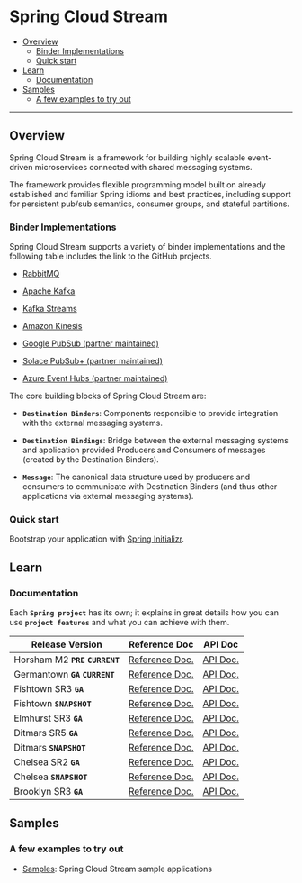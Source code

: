 # Spring Cloud Stream

+ [Overview](#overview)
    + [Binder Implementations](#binder-implementations)
    + [Quick start](#quick-start)
+ [Learn](#learn)
    + [Documentation](#documentation)
+ [Samples](#samples)
    + [A few examples to try out](#a-few-examples-to-try-out)

----------------------------------------------------------------------------------------------------

## Overview

Spring Cloud Stream is a framework for building highly scalable event-driven microservices connected with shared messaging systems.

The framework provides flexible programming model built on already established and familiar Spring idioms and best practices, including support for persistent pub/sub semantics, consumer groups, and stateful partitions.

### Binder Implementations

Spring Cloud Stream supports a variety of binder implementations and the following table includes the link to the GitHub projects.

+ [RabbitMQ](https://github.com/spring-cloud/spring-cloud-stream-binder-rabbit)

+ [Apache Kafka](https://github.com/spring-cloud/spring-cloud-stream-binder-kafka)

+ [Kafka Streams](https://github.com/spring-cloud/spring-cloud-stream-binder-kafka/tree/master/spring-cloud-stream-binder-kafka-streams)

+ [Amazon Kinesis](https://github.com/spring-cloud/spring-cloud-stream-binder-aws-kinesis)

+ [Google PubSub (partner maintained)](https://github.com/spring-cloud/spring-cloud-gcp/tree/master/spring-cloud-gcp-pubsub-stream-binder)

+ [Solace PubSub+ (partner maintained)](https://github.com/SolaceProducts/spring-cloud-stream-binder-solace)

+ [Azure Event Hubs (partner maintained)](https://github.com/microsoft/spring-cloud-azure/tree/master/spring-cloud-azure-stream-binder/spring-cloud-azure-eventhubs-stream-binder)

The core building blocks of Spring Cloud Stream are:

+ **`Destination Binders`**:
  Components responsible to provide integration with the external messaging systems.

+ **`Destination Bindings`**:
  Bridge between the external messaging systems and application provided Producers and Consumers of messages (created by the Destination Binders).

+ **`Message`**:
  The canonical data structure used by producers and consumers to communicate with Destination Binders (and thus other applications via external messaging systems).

### Quick start

Bootstrap your application with [Spring Initializr](https://start.spring.io/).

## Learn

### Documentation

Each **`Spring project`** has its own; it explains in great details how you can use **`project features`** and what you can achieve with them.

 Release Version                      | Reference Doc                                                                                                            | API Doc
--------------------------------------|--------------------------------------------------------------------------------------------------------------------------|-----------------------------------------------------------------------------------------------------
 Horsham M2 **`PRE`** **`CURRENT`**   | [Reference Doc.](https://cloud.spring.io/spring-cloud-static/spring-cloud-stream/3.0.0.M2/home.html)                     | [API Doc.](https://cloud.spring.io/spring-cloud-static/spring-cloud-stream/3.0.0.M2/home.html)
 Germantown **`GA`** **`CURRENT`**    | [Reference Doc.](https://cloud.spring.io/spring-cloud-static/spring-cloud-stream/2.2.0.RELEASE/home.html)                | [API Doc.](https://cloud.spring.io/spring-cloud-static/spring-cloud-stream/2.2.0.RELEASE/home.html)
 Fishtown SR3 **`GA`**                | [Reference Doc.](https://cloud.spring.io/spring-cloud-static/spring-cloud-stream/2.1.3.RELEASE/)                         | [API Doc.](https://cloud.spring.io/spring-cloud-static/spring-cloud-stream/2.1.3.RELEASE)
 Fishtown **`SNAPSHOT`**              | [Reference Doc.](https://docs.spring.io/spring-cloud-stream/docs/Fishtown.BUILD-SNAPSHOT/reference/htmlsingle/)          | [API Doc.](https://docs.spring.io/spring-cloud-stream/docs/Fishtown.BUILD-SNAPSHOT/api/)
 Elmhurst SR3 **`GA`**                | [Reference Doc.](https://docs.spring.io/spring-cloud-stream/docs/Elmhurst.SR3/reference/htmlsingle/)                     | [API Doc.](https://docs.spring.io/spring-cloud-stream/docs/Elmhurst.SR3/api/)
 Ditmars SR5 **`GA`**                 | [Reference Doc.](https://docs.spring.io/spring-cloud-stream/docs/Ditmars.SR5/reference/htmlsingle/)                      | [API Doc.](https://docs.spring.io/spring-cloud-stream/docs/Ditmars.SR5/api/)
 Ditmars **`SNAPSHOT`**               | [Reference Doc.](https://docs.spring.io/spring-cloud-stream/docs/Ditmars.BUILD-SNAPSHOT/reference/htmlsingle/)           | [API Doc.](https://docs.spring.io/spring-cloud-stream/docs/Ditmars.BUILD-SNAPSHOT/api/)
 Chelsea SR2 **`GA`**                 | [Reference Doc.](https://docs.spring.io/spring-cloud-stream/docs/Chelsea.SR2/reference/htmlsingle/index.html)            | [API Doc.](https://docs.spring.io/spring-cloud-stream/docs/Chelsea.SR2/api/)
 Chelsea **`SNAPSHOT`**               | [Reference Doc.](https://docs.spring.io/spring-cloud-stream/docs/Chelsea.BUILD-SNAPSHOT/reference/htmlsingle/index.html) | [API Doc.](https://docs.spring.io/spring-cloud-stream/docs/Chelsea.BUILD-SNAPSHOT/api/)
 Brooklyn SR3 **`GA`**                | [Reference Doc.](https://docs.spring.io/spring-cloud-stream/docs/Brooklyn.SR3/reference/htmlsingle/)                     | [API Doc.](https://docs.spring.io/spring-cloud-stream/docs/Brooklyn.SR3/api/)

## Samples

### A few examples to try out

+ [Samples](https://github.com/spring-cloud/spring-cloud-stream-samples/):
  Spring Cloud Stream sample applications


